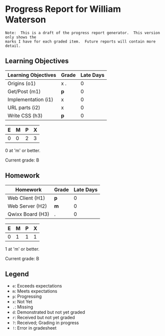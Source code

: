 # Progress Report for William Waterson
    Note:  This is a draft of the progress report generator.  This version only shows the
    marks I have for each graded item.  Future reports will contain more detail.
## Learning Objectives
|Learning Objectives|Grade|Late Days|
|------|-------|-------|
|Origins (o1)|x .|0|
|Get/Post (m1)|**p**|0|
|Implementation (i1)|x|0|
|URL parts (i2)|x|0|
|Write CSS (h3)|**p**|0|

|E|M|P|X|
|------|-------|-------|-------|
|0|0|2|3|

0 at 'm' or better.

Current grade:  B
## Homework
|Homework|Grade|Late Days|
|------|-------|-------|
|Web Client (H1)|**p**|0|
|Web Server (H2)|**m**|0|
|Qwixx Board (H3)|.|0|

|E|M|P|X|
|------|-------|-------|-------|
|0|1|1|1|

1 at 'm' or better.

Current grade:  B

## Legend 
* `e`: Exceeds expectations
* `m`: Meets expectations
* `p`: Progressing
* `x`: Not Yet
* `.`: Missing
* `d`: Demonstrated but not yet graded
* `r`: Received but not yet graded
* `?`: Received; Grading in progress
* `!`: Error in gradesheet
